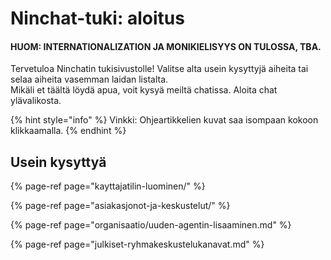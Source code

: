 # Ninchat-tuki: aloitus

#### HUOM: INTERNATIONALIZATION JA MONIKIELISYYS ON TULOSSA, TBA.

Tervetuloa Ninchatin tukisivustolle! Valitse alta usein kysyttyjä aiheita tai selaa aiheita vasemman laidan listalta.  
Mikäli et täältä löydä apua, voit kysyä meiltä chatissa. Aloita chat ylävalikosta.

{% hint style="info" %}
Vinkki: Ohjeartikkelien kuvat saa isompaan kokoon klikkaamalla.
{% endhint %}

## Usein kysyttyä

{% page-ref page="kayttajatilin-luominen/" %}

{% page-ref page="asiakasjonot-ja-keskustelut/" %}

{% page-ref page="organisaatio/uuden-agentin-lisaaminen.md" %}

{% page-ref page="julkiset-ryhmakeskustelukanavat.md" %}


